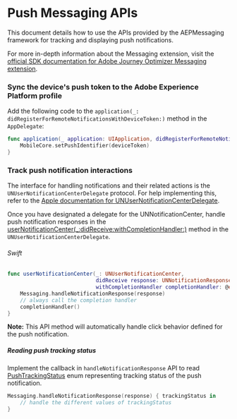 # Push Messaging APIs

This document details how to use the APIs provided by the AEPMessaging framework for tracking and displaying push notifications.

For more in-depth information about the Messaging extension, visit the [official SDK documentation for Adobe Journey Optimizer Messaging extension](https://developer.adobe.com/client-sdks/documentation/adobe-journey-optimizer/).


### Sync the device's push token to the Adobe Experience Platform profile

Add the following code to the `application(_: didRegisterForRemoteNotificationsWithDeviceToken:)` method in the `AppDelegate`:

```swift
func application(_ application: UIApplication, didRegisterForRemoteNotificationsWithDeviceToken deviceToken: Data) {
    MobileCore.setPushIdentifier(deviceToken)
}
```

### Track push notification interactions

The interface for handling notifications and their related actions is the `UNUserNotificationCenterDelegate` protocol. For help implementing this, refer to the [Apple documentation for UNUserNotificationCenterDelegate](https://developer.apple.com/documentation/usernotifications/unusernotificationcenterdelegate).

Once you have designated a delegate for the UNNotificationCenter, handle push notification responses in the [userNotificationCenter(_:didReceive:withCompletionHandler:)](https://developer.apple.com/documentation/usernotifications/unusernotificationcenterdelegate/1649501-usernotificationcenter) method in the `UNUserNotificationCenterDelegate`.

###### Swift

```swift
func userNotificationCenter(_: UNUserNotificationCenter,
                            didReceive response: UNNotificationResponse,
                            withCompletionHandler completionHandler: @escaping () -> Void) {                                
    Messaging.handleNotificationResponse(response)
    // always call the completion handler
    completionHandler()
}
```

<b>Note:</b> This API method will automatically handle click behavior defined for the push notification.

##### Reading push tracking status

Implement the callback in `handleNotificationResponse` API to read [PushTrackingStatus](./enum-push-tracking-status.md) enum representing tracking status of the push notification.

```swift
Messaging.handleNotificationResponse(response) { trackingStatus in
    // handle the different values of trackingStatus
}
```